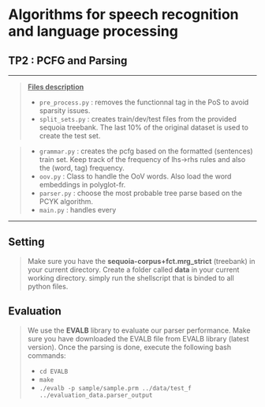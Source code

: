 # Algorithms for speech recognition and language processing
## TP2 : PCFG and Parsing

---
> <u>**Files description**</u>
>
> * <code>pre_process.py</code> : removes the functionnal tag in the PoS to avoid sparsity issues. 
> * <code>split_sets.py</code> : creates train/dev/test files from the provided sequoia treebank. 
>   The last 10% of the original dataset is used to create the test set.
> 
>

> * <code>grammar.py</code> : creates the pcfg based on the formatted (sentences) train set. Keep track of the frequency of lhs->rhs rules
    and also the (word, tag) frequency.
> * <code>oov.py</code> : Class to handle the OoV words. Also load the word embeddings in polyglot-fr. 
> * <code>parser.py</code> :  choose the most probable tree parse based on the PCYK algorithm. 
> * <code>main.py</code> : handles every

---

## Setting 
> Make sure you have the **sequoia-corpus+fct.mrg_strict** (treebank) in your current directory. Create a folder called **data** in your current working directory.
> simply run the shellscript that is binded to all python files.

## Evaluation
> We use the **EVALB** library to evaluate our parser performance. Make sure you have downloaded the EVALB file from EVALB library (latest version).
> Once the parsing is done, execute the following bash commands:
> * <code>cd EVALB</code>
> * <code>make</code>
> * <code>./evalb -p sample/sample.prm ../data/test_f ../evaluation_data.parser_output</code> 
